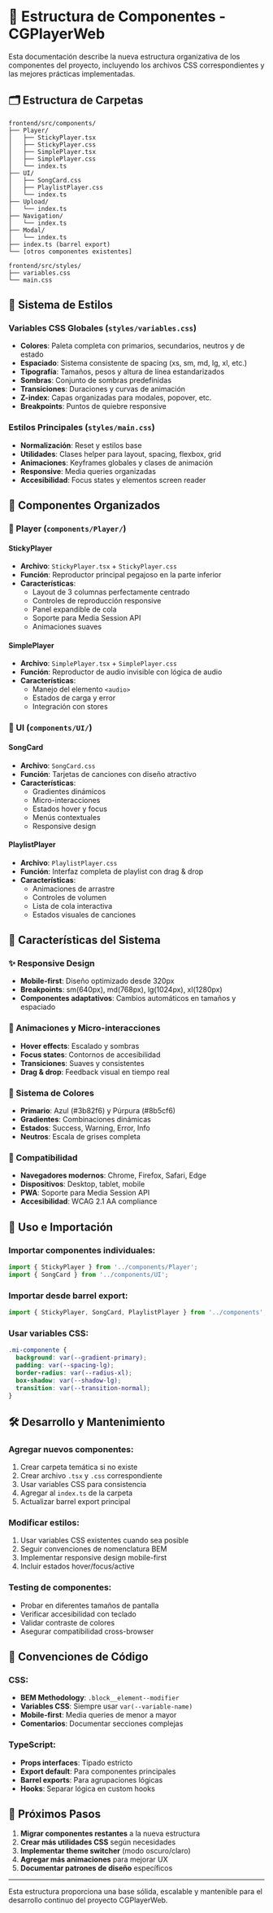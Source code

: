 # 📁 Estructura de Componentes - CGPlayerWeb

Esta documentación describe la nueva estructura organizativa de los componentes del proyecto, incluyendo los archivos CSS correspondientes y las mejores prácticas implementadas.

## 🗂️ Estructura de Carpetas

```
frontend/src/components/
├── Player/
│   ├── StickyPlayer.tsx
│   ├── StickyPlayer.css
│   ├── SimplePlayer.tsx
│   ├── SimplePlayer.css
│   └── index.ts
├── UI/
│   ├── SongCard.css
│   ├── PlaylistPlayer.css
│   └── index.ts
├── Upload/
│   └── index.ts
├── Navigation/
│   └── index.ts
├── Modal/
│   └── index.ts
├── index.ts (barrel export)
└── [otros componentes existentes]

frontend/src/styles/
├── variables.css
└── main.css
```

## 🎨 Sistema de Estilos

### Variables CSS Globales (`styles/variables.css`)
- **Colores**: Paleta completa con primarios, secundarios, neutros y de estado
- **Espaciado**: Sistema consistente de spacing (xs, sm, md, lg, xl, etc.)
- **Tipografía**: Tamaños, pesos y altura de línea estandarizados
- **Sombras**: Conjunto de sombras predefinidas
- **Transiciones**: Duraciones y curvas de animación
- **Z-index**: Capas organizadas para modales, popover, etc.
- **Breakpoints**: Puntos de quiebre responsive

### Estilos Principales (`styles/main.css`)
- **Normalización**: Reset y estilos base
- **Utilidades**: Clases helper para layout, spacing, flexbox, grid
- **Animaciones**: Keyframes globales y clases de animación
- **Responsive**: Media queries organizadas
- **Accesibilidad**: Focus states y elementos screen reader

## 🧩 Componentes Organizados

### 🎵 Player (`components/Player/`)

#### StickyPlayer
- **Archivo**: `StickyPlayer.tsx` + `StickyPlayer.css`
- **Función**: Reproductor principal pegajoso en la parte inferior
- **Características**:
  - Layout de 3 columnas perfectamente centrado
  - Controles de reproducción responsive
  - Panel expandible de cola
  - Soporte para Media Session API
  - Animaciones suaves

#### SimplePlayer
- **Archivo**: `SimplePlayer.tsx` + `SimplePlayer.css`
- **Función**: Reproductor de audio invisible con lógica de audio
- **Características**:
  - Manejo del elemento `<audio>`
  - Estados de carga y error
  - Integración con stores

### 🎨 UI (`components/UI/`)

#### SongCard
- **Archivo**: `SongCard.css`
- **Función**: Tarjetas de canciones con diseño atractivo
- **Características**:
  - Gradientes dinámicos
  - Micro-interacciones
  - Estados hover y focus
  - Menús contextuales
  - Responsive design

#### PlaylistPlayer
- **Archivo**: `PlaylistPlayer.css`
- **Función**: Interfaz completa de playlist con drag & drop
- **Características**:
  - Animaciones de arrastre
  - Controles de volumen
  - Lista de cola interactiva
  - Estados visuales de canciones

## 🎯 Características del Sistema

### ✨ Responsive Design
- **Mobile-first**: Diseño optimizado desde 320px
- **Breakpoints**: sm(640px), md(768px), lg(1024px), xl(1280px)
- **Componentes adaptativos**: Cambios automáticos en tamaños y espaciado

### 🌟 Animaciones y Micro-interacciones
- **Hover effects**: Escalado y sombras
- **Focus states**: Contornos de accesibilidad
- **Transiciones**: Suaves y consistentes
- **Drag & drop**: Feedback visual en tiempo real

### 🎨 Sistema de Colores
- **Primario**: Azul (#3b82f6) y Púrpura (#8b5cf6)
- **Gradientes**: Combinaciones dinámicas
- **Estados**: Success, Warning, Error, Info
- **Neutros**: Escala de grises completa

### 📱 Compatibilidad
- **Navegadores modernos**: Chrome, Firefox, Safari, Edge
- **Dispositivos**: Desktop, tablet, mobile
- **PWA**: Soporte para Media Session API
- **Accesibilidad**: WCAG 2.1 AA compliance

## 🔧 Uso e Importación

### Importar componentes individuales:
```typescript
import { StickyPlayer } from '../components/Player';
import { SongCard } from '../components/UI';
```

### Importar desde barrel export:
```typescript
import { StickyPlayer, SongCard, PlaylistPlayer } from '../components';
```

### Usar variables CSS:
```css
.mi-componente {
  background: var(--gradient-primary);
  padding: var(--spacing-lg);
  border-radius: var(--radius-xl);
  box-shadow: var(--shadow-lg);
  transition: var(--transition-normal);
}
```

## 🛠️ Desarrollo y Mantenimiento

### Agregar nuevos componentes:
1. Crear carpeta temática si no existe
2. Crear archivo `.tsx` y `.css` correspondiente
3. Usar variables CSS para consistencia
4. Agregar al `index.ts` de la carpeta
5. Actualizar barrel export principal

### Modificar estilos:
1. Usar variables CSS existentes cuando sea posible
2. Seguir convenciones de nomenclatura BEM
3. Implementar responsive design mobile-first
4. Incluir estados hover/focus/active

### Testing de componentes:
- Probar en diferentes tamaños de pantalla
- Verificar accesibilidad con teclado
- Validar contraste de colores
- Asegurar compatibilidad cross-browser

## 📖 Convenciones de Código

### CSS:
- **BEM Methodology**: `.block__element--modifier`
- **Variables CSS**: Siempre usar `var(--variable-name)`
- **Mobile-first**: Media queries de menor a mayor
- **Comentarios**: Documentar secciones complejas

### TypeScript:
- **Props interfaces**: Tipado estricto
- **Export default**: Para componentes principales
- **Barrel exports**: Para agrupaciones lógicas
- **Hooks**: Separar lógica en custom hooks

## 🚀 Próximos Pasos

1. **Migrar componentes restantes** a la nueva estructura
2. **Crear más utilidades CSS** según necesidades
3. **Implementar theme switcher** (modo oscuro/claro)
4. **Agregar más animaciones** para mejorar UX
5. **Documentar patrones de diseño** específicos

---

Esta estructura proporciona una base sólida, escalable y mantenible para el desarrollo continuo del proyecto CGPlayerWeb.
